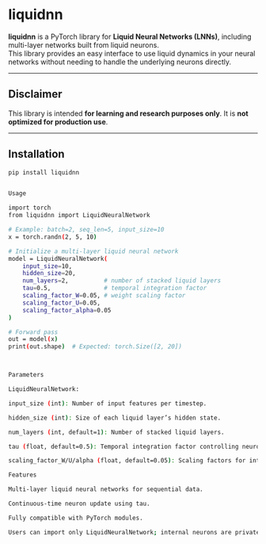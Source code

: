# liquidnn

**liquidnn** is a PyTorch library for **Liquid Neural Networks (LNNs)**, including multi-layer networks built from liquid neurons.  
This library provides an easy interface to use liquid dynamics in your neural networks without needing to handle the underlying neurons directly.

---

## Disclaimer

This library is intended **for learning and research purposes only**. It is **not optimized for production use**.

---

## Installation

```bash
pip install liquidnn


Usage

import torch
from liquidnn import LiquidNeuralNetwork

# Example: batch=2, seq_len=5, input_size=10
x = torch.randn(2, 5, 10)

# Initialize a multi-layer liquid neural network
model = LiquidNeuralNetwork(
    input_size=10,
    hidden_size=20,
    num_layers=2,          # number of stacked liquid layers
    tau=0.5,               # temporal integration factor
    scaling_factor_W=0.05, # weight scaling factor
    scaling_factor_U=0.05,
    scaling_factor_alpha=0.05
)

# Forward pass
out = model(x)
print(out.shape)  # Expected: torch.Size([2, 20])



Parameters

LiquidNeuralNetwork:

input_size (int): Number of input features per timestep.

hidden_size (int): Size of each liquid layer’s hidden state.

num_layers (int, default=1): Number of stacked liquid layers.

tau (float, default=0.5): Temporal integration factor controlling neuron update speed.

scaling_factor_W/U/alpha (float, default=0.05): Scaling factors for internal neuron parameters.

Features

Multi-layer liquid neural networks for sequential data.

Continuous-time neuron update using tau.

Fully compatible with PyTorch modules.

Users can import only LiquidNeuralNetwork; internal neurons are private.



